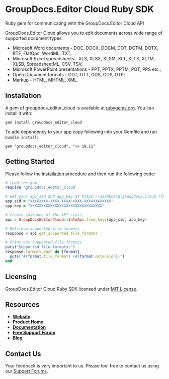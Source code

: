 # GroupDocs.Editor Cloud Ruby SDK
Ruby gem for communicating with the GroupDocs.Editor Cloud API

GroupDocs.Editor Cloud allows you to edit documents across wide range of supported document types:
   * Microsoft Word documents - DOC, DOCX, DOCM, DOT, DOTM, DOTX, RTF, FlatOpc, WordML, TXT;
   * Microsoft Excel spreadsheets - XLS, XLSX, XLSM, XLT, XLTX, XLTM, XLSB, SpreadsheetML, CSV, TSV;
   * Microsoft PowerPoint presentations - PPT, PPTX, PPTM, POT, PPS etc.;
   * Open Document formats - ODT, OTT, ODS, ODP, OTP;
   * Markup - HTML, MHTML, XML.
## Installation

A gem of groupdocs_editor_cloud is available at [rubygems.org](https://rubygems.org). You can install it with:

```shell
gem install groupdocs_editor_cloud
```    

To add dependency to your app copy following into your Gemfile and run `bundle install`:

```
gem "groupdocs_editor_cloud", "~> 19.11"
```

## Getting Started

Please follow the [installation](#installation) procedure and then run the following code:
```ruby
# Load the gem
require 'groupdocs_editor_cloud'

# Get your app_sid and app_key at https://dashboard.groupdocs.cloud (free registration is required).
app_sid = "XXXXXXXX-XXXX-XXXX-XXXX-XXXXXXXXXXXX"
app_key = "XXXXXXXXXXXXXXXXXXXXXXXXXXXXXXXX"

# Create instance of the API class
api = GroupDocsEditorCloud::InfoApi.from_keys(app_sid, app_key)

# Retrieve supported file-formats
response = api.get_supported_file_formats

# Print out supported file-formats
puts("Supported file-formats:")
response.formats.each do |format|
  puts("#{format.file_format} (#{format.extension})") 
end
```

## Licensing
GroupDocs.Editor Cloud Ruby SDK licensed under [MIT License](LICENSE).

## Resources
+ [**Website**](https://www.groupdocs.cloud)
+ [**Product Home**](https://products.groupdocs.cloud/editor)
+ [**Documentation**](https://docs.groupdocs.cloud/display/editorcloud/Home)
+ [**Free Support Forum**](https://forum.groupdocs.cloud/c/editor)
+ [**Blog**](https://blog.groupdocs.cloud/category/editor)

## Contact Us
Your feedback is very important to us. Please feel free to contact us using our [Support Forums](https://forum.groupdocs.cloud/c/editor).